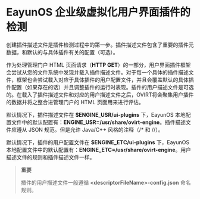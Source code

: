 # EayunOS 企业级虚拟化用户界面插件的检测

创建插件描述文件是插件检测过程中的第一步。插件描述文件包含了重要的插件元数据，和默认的与具体插件有关的配置（可选）。

作为处理管理门户 HTML 页面请求（**HTTP GET**）的一部分，用户界面插件框架会尝试从您的文件系统中发现并载入插件描述文件。对于每一个具体的插件描述文件，框架也会尝试载入对应于具体插件的用户配置文件，并且会覆盖默认的具体插件配置（如果存在的话）并且调整插件的运行时表现。插件的用户描述文件是可选的。在载入了插件描述文件和对应的用户描述文件之后，OVIRT将会聚集用户插件的数据并将之整合进管理门户的
HTML 页面用来进行评估。

默认情况下，插件描述文件在 **$ENGINE_USR/ui-plugins**
下，EayunOS 本地配置文件中的默认配置有：**ENGINE\_USR=/usr/share/ovirt-engine**。插件描述文件应遵从
JSON 规范。但是允许 Java/C++ 风格的注释（/\* 和 //）。

默认情况下，插件的用户配置文件在 **$ENGINE_ETC/ui-plugins**
下，EayunOS 本地配置文件中的默认配置有：**ENGINE_ETC=/usr/share/ovirt-engine**。用户描述文件的规则和插件描述文件一样。

> **重要**
>
> 插件的用户描述文件一般遵循 **&lt;descriptorFileName&gt;-config.json**
> 命名规则。
